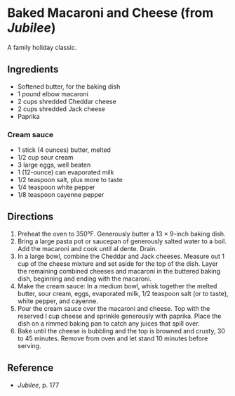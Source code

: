 # Baked Macaroni and Cheese (from _Jubilee_)

A family holiday classic.

## Ingredients

- Softened butter, for the baking dish
- 1 pound elbow macaroni
- 2 cups shredded Cheddar cheese
- 2 cups shredded Jack cheese
- Paprika

### Cream sauce

- 1 stick (4 ounces) butter, melted
- 1/2 cup sour cream
- 3 large eggs, well beaten
- 1 (12-ounce) can evaporated milk
- 1/2 teaspoon salt, plus more to taste
- 1/4 teaspoon white pepper
- 1/8 teaspoon cayenne pepper

## Directions

1. Preheat the oven to 350°F. Generously butter a 13 × 9-inch baking dish.
2. Bring a large pasta pot or saucepan of generously salted water to a boil. Add the macaroni and cook until al dente. Drain.
3. In a large bowl, combine the Cheddar and Jack cheeses. Measure out 1 cup of the cheese mixture and set aside for the top of the dish. Layer the remaining combined cheeses and macaroni in the buttered baking dish, beginning and ending with the macaroni.
4. Make the cream sauce: In a medium bowl, whisk together the melted butter, sour cream, eggs, evaporated milk, 1/2 teaspoon salt (or to taste), white pepper, and cayenne.
5. Pour the cream sauce over the macaroni and cheese. Top with the reserved I cup cheese and sprinkle generously with paprika. Place the dish on a rimmed baking pan to catch any juices that spill over.
6. Bake until the cheese is bubbling and the top is browned and crusty, 30 to 45 minutes. Remove from oven and let stand 10 minutes before serving.

## Reference

- _Jubilee_, p. 177
